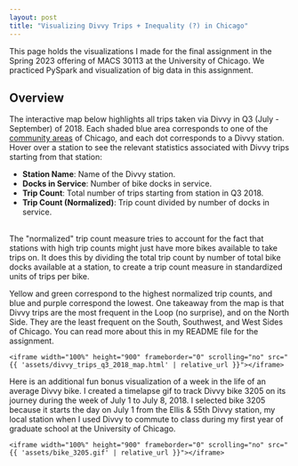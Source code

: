 ```yaml
---
layout: post
title: "Visualizing Divvy Trips + Inequality (?) in Chicago"
---
```

This page holds the visualizations I made for the final assignment in
the Spring 2023 offering of MACS 30113 at the University of Chicago.
We practiced PySpark and visualization of big data in this assignment.

<h2>Overview</h2>
<p> The interactive map below highlights all trips taken via Divvy in Q3 (July - September)
of 2018. Each shaded blue area corresponds to one of the
<a href="https://www.chicago.gov/content/dam/city/depts/dgs/InformationTechnology/GIS/MapBook_Community_Areas.pdf">community areas</a>
of Chicago, and each dot corresponds to a Divvy station. Hover over a station to see the relevant statistics associated with
Divvy trips starting from that station: <br>
<ul>
 <li><b>Station Name</b>: Name of the Divvy station.</li>
 <li><b>Docks in Service</b>: Number of bike docks in service.</li>
 <li><b>Trip Count</b>: Total number of trips starting from station in Q3 2018.</li>
 <li><b>Trip Count (Normalized)</b>: Trip count divided by number of docks in service.</li>
</ul>
<br>
The "normalized" trip count measure tries to account for the fact that stations with high trip counts
might just have more bikes available to take trips on. It does this by dividing the total trip count by
number of total bike docks available at a station, to create a trip count measure in standardized units
of trips per bike.
</p>

<p>
Yellow and green correspond to the highest normalized trip counts, and blue and purple correspond
the lowest. One takeaway from the map is that Divvy trips are the most frequent in the Loop (no surprise),
and on the North Side. They are the least frequent on the South, Southwest, and West Sides of Chicago.
You can read more about this in my README file for the assignment.
</p>


<div class="container">

    <iframe width="100%" height="900" frameborder="0" scrolling="no" src="{{ 'assets/divvy_trips_q3_2018_map.html' | relative_url }}"></iframe>

</div> <!-- /.container -->

<p>
Here is an additional fun bonus visualization of a week in the life of an average Divvy bike. I created a timelapse gif to track Divvy bike 3205
on its journey during the week of July 1 to July 8, 2018. I selected bike 3205 because it starts the day on July 1 from
the Ellis & 55th Divvy station, my local station when I used Divvy to commute to class during my first year of graduate school
at the University of Chicago.
</p>

<div class="container">

    <iframe width="100%" height="900" frameborder="0" scrolling="no" src="{{ 'assets/bike_3205.gif' | relative_url }}"></iframe>

</div> <!-- /.container -->
